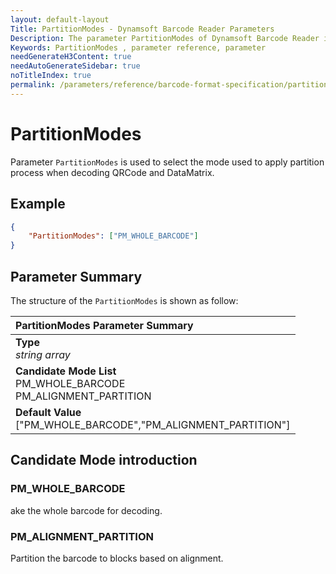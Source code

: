 ```yaml
---
layout: default-layout
Title: PartitionModes - Dynamsoft Barcode Reader Parameters
Description: The parameter PartitionModes of Dynamsoft Barcode Reader is used to select the mode used to apply partition process when decoding QRCode and DataMatrix.
Keywords: PartitionModes , parameter reference, parameter
needGenerateH3Content: true
needAutoGenerateSidebar: true
noTitleIndex: true
permalink: /parameters/reference/barcode-format-specification/partition-modes.html
---
```


# PartitionModes

Parameter `PartitionModes` is used to select the mode used to apply partition process when decoding QRCode and DataMatrix.

## Example

```json
{
    "PartitionModes": ["PM_WHOLE_BARCODE"]
}
```

## Parameter Summary

The structure of the `PartitionModes` is shown as follow:

| PartitionModes  Parameter Summary |
| :--------------------------------- |
| **Type**<br>*string array* |
| **Candidate Mode List**<br>PM_WHOLE_BARCODE<br>PM_ALIGNMENT_PARTITION |
| **Default Value**<br> ["PM_WHOLE_BARCODE","PM_ALIGNMENT_PARTITION"] |

## Candidate Mode introduction

### PM_WHOLE_BARCODE

ake the whole barcode for decoding.

### PM_ALIGNMENT_PARTITION

Partition the barcode to blocks based on alignment.
